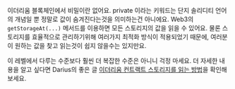 이더리움 블록체인에서 비밀이란 없어요. private 이라는 키워드는 단지 솔리디티 언어의 개념일 뿐 정말로 값이 숨겨진다는것을 의미하는건 아니에요. Web3의 `getStorageAt(...)` 메서드를 이용하면 모든 스토리지의 값을 읽을 수 있어요. 물론 스토리지를 효율적으로 관리하기위해 여러가지 최적화 방식이 적용되었기 때문에, 여러분이 원하는 값을 찾고 읽는것이 쉽지 않을수는 있지만요.

이 레벨에서 다루는 수준보다 훨씬 더 복잡한 수준은 아니니 걱정 마세요. 더 자세한 내용을 알고 싶다면 Darius의 좋은 글 [이더리움 컨트랙트 스토리지를 읽는 방법](https://medium.com/aigang-network/how-to-read-ethereum-contract-storage-44252c8af925)을 확인해보세요.
